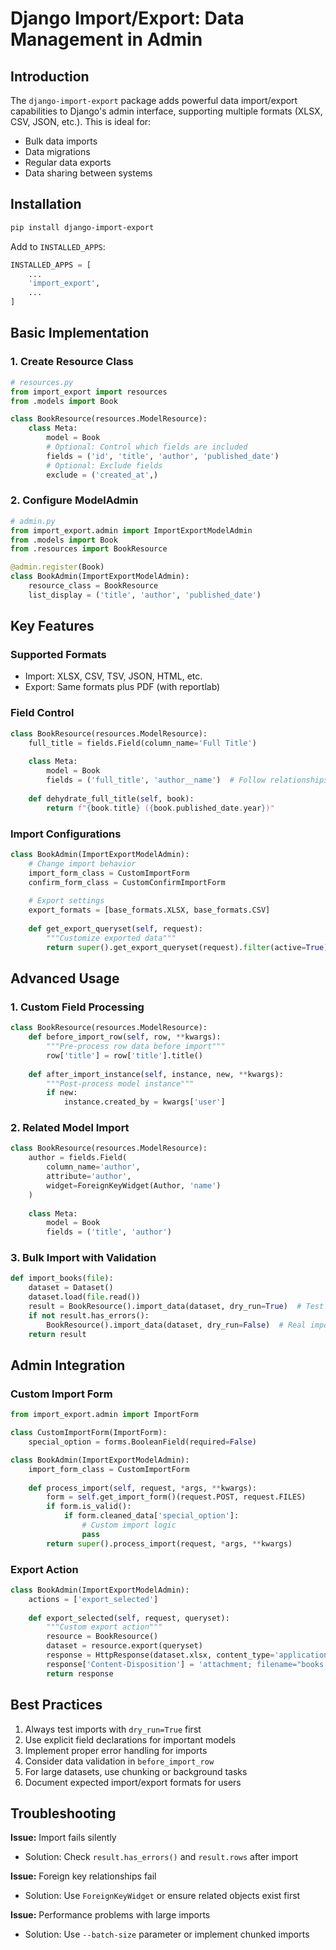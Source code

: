 # Django Import/Export: Data Management in Admin

## Introduction

The `django-import-export` package adds powerful data import/export capabilities to Django's admin interface, supporting multiple formats (XLSX, CSV, JSON, etc.). This is ideal for:
- Bulk data imports
- Data migrations
- Regular data exports
- Data sharing between systems

## Installation

```bash
pip install django-import-export
```

Add to `INSTALLED_APPS`:
```python
INSTALLED_APPS = [
    ...
    'import_export',
    ...
]
```

## Basic Implementation

### 1. Create Resource Class

```python
# resources.py
from import_export import resources
from .models import Book

class BookResource(resources.ModelResource):
    class Meta:
        model = Book
        # Optional: Control which fields are included
        fields = ('id', 'title', 'author', 'published_date')
        # Optional: Exclude fields
        exclude = ('created_at',)
```

### 2. Configure ModelAdmin

```python
# admin.py
from import_export.admin import ImportExportModelAdmin
from .models import Book
from .resources import BookResource

@admin.register(Book)
class BookAdmin(ImportExportModelAdmin):
    resource_class = BookResource
    list_display = ('title', 'author', 'published_date')
```

## Key Features

### Supported Formats
- Import: XLSX, CSV, TSV, JSON, HTML, etc.
- Export: Same formats plus PDF (with reportlab)

### Field Control
```python
class BookResource(resources.ModelResource):
    full_title = fields.Field(column_name='Full Title')
    
    class Meta:
        model = Book
        fields = ('full_title', 'author__name')  # Follow relationships
        
    def dehydrate_full_title(self, book):
        return f"{book.title} ({book.published_date.year})"
```

### Import Configurations
```python
class BookAdmin(ImportExportModelAdmin):
    # Change import behavior
    import_form_class = CustomImportForm
    confirm_form_class = CustomConfirmImportForm
    
    # Export settings
    export_formats = [base_formats.XLSX, base_formats.CSV]
    
    def get_export_queryset(self, request):
        """Customize exported data"""
        return super().get_export_queryset(request).filter(active=True)
```

## Advanced Usage

### 1. Custom Field Processing
```python
class BookResource(resources.ModelResource):
    def before_import_row(self, row, **kwargs):
        """Pre-process row data before import"""
        row['title'] = row['title'].title()
        
    def after_import_instance(self, instance, new, **kwargs):
        """Post-process model instance"""
        if new:
            instance.created_by = kwargs['user']
```

### 2. Related Model Import
```python
class BookResource(resources.ModelResource):
    author = fields.Field(
        column_name='author',
        attribute='author',
        widget=ForeignKeyWidget(Author, 'name')
    )
    
    class Meta:
        model = Book
        fields = ('title', 'author')
```

### 3. Bulk Import with Validation
```python
def import_books(file):
    dataset = Dataset()
    dataset.load(file.read())
    result = BookResource().import_data(dataset, dry_run=True)  # Test import
    if not result.has_errors():
        BookResource().import_data(dataset, dry_run=False)  # Real import
    return result
```

## Admin Integration

### Custom Import Form
```python
from import_export.admin import ImportForm

class CustomImportForm(ImportForm):
    special_option = forms.BooleanField(required=False)

class BookAdmin(ImportExportModelAdmin):
    import_form_class = CustomImportForm
    
    def process_import(self, request, *args, **kwargs):
        form = self.get_import_form()(request.POST, request.FILES)
        if form.is_valid():
            if form.cleaned_data['special_option']:
                # Custom import logic
                pass
        return super().process_import(request, *args, **kwargs)
```

### Export Action
```python
class BookAdmin(ImportExportModelAdmin):
    actions = ['export_selected']
    
    def export_selected(self, request, queryset):
        """Custom export action"""
        resource = BookResource()
        dataset = resource.export(queryset)
        response = HttpResponse(dataset.xlsx, content_type='application/vnd.ms-excel')
        response['Content-Disposition'] = 'attachment; filename="books.xlsx"'
        return response
```

## Best Practices

1. Always test imports with `dry_run=True` first
2. Use explicit field declarations for important models
3. Implement proper error handling for imports
4. Consider data validation in `before_import_row`
5. For large datasets, use chunking or background tasks
6. Document expected import/export formats for users

## Troubleshooting

**Issue:** Import fails silently
- Solution: Check `result.has_errors()` and `result.rows` after import

**Issue:** Foreign key relationships fail
- Solution: Use `ForeignKeyWidget` or ensure related objects exist first

**Issue:** Performance problems with large imports
- Solution: Use `--batch-size` parameter or implement chunked imports
